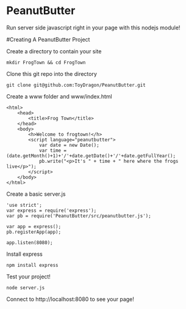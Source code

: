 PeanutButter
============

Run server side javascript right in your page with this nodejs module!

#Creating A PeanutButter Project

Create a directory to contain your site

    mkdir FrogTown && cd FrogTown

Clone this git repo into the directory

    git clone git@github.com:ToyDragon/PeanutButter.git

Create a www folder and www/index.html

    <html>
        <head>
            <title>Frog Town</title>
        </head>
        <body>
            <h>Welcome to frogtown!</h>
            <script language="peanutbutter">
                var date = new Date();
                var time = (date.getMonth()+1)+'/'+date.getDate()+'/'+date.getFullYear();
                pb.write("<p>It's " + time + " here where the frogs live</p>");
            </script>
        </body>
    </html>


Create a basic server.js

    'use strict';
    var express = require('express');
    var pb = require('PeanutButter/src/peanutbutter.js');
    
    var app = express();
    pb.registerApp(app);
    
    app.listen(8080);

Install express

    npm install express

Test your project!

    node server.js

Connect to http://localhost:8080 to see your page!
